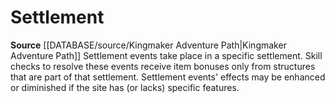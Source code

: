﻿---
id: '453'
name: Settlement
rarity: Common
source: '[[DATABASE/source/Kingmaker Adventure Path|Kingmaker Adventure Path]]'
trait:
- Settlement
type: Trait

---
# Settlement

**Source** [[DATABASE/source/Kingmaker Adventure Path|Kingmaker Adventure Path]]
Settlement events take place in a specific settlement. Skill checks to resolve these events receive item bonuses only from structures that are part of that settlement. Settlement events' effects may be enhanced or diminished if the site has (or lacks) specific features.